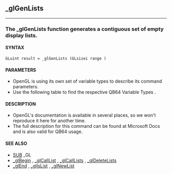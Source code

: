 ## _glGenLists
---

### The _glGenLists function generates a contiguous set of empty display lists.

#### SYNTAX

`GLuint result = _glGenLists (GLsizei range )`

#### PARAMETERS
* OpenGL is using its own set of variable types to describe its command parameters.
* Use the following table to find the respective QB64 Variable Types .


#### DESCRIPTION
* OpenGL's documentation is available in several places, so we won't reproduce it here for another time.
* The full description for this command can be found at Microsoft Docs and is also valid for QB64 usage.


#### SEE ALSO
* [SUB](./SUB.md) _GL
* [_glBegin](./_glBegin.md) , [_glCallList](./_glCallList.md) , [_glCallLists](./_glCallLists.md) , [_glDeleteLists](./_glDeleteLists.md)
* [_glEnd](./_glEnd.md) , [_glIsList](./_glIsList.md) , [_glNewList](./_glNewList.md)
